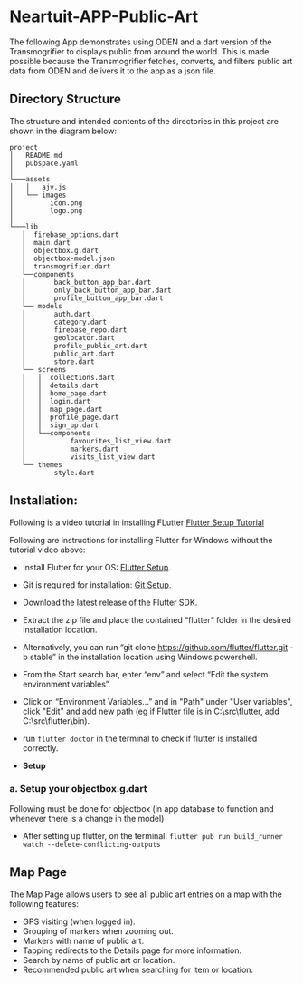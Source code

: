 # Neartuit-APP-Public-Art

The following App demonstrates using ODEN and a dart version of the Transmogrifier to displays public from around the world. This is made possible because the Transmogrifier fetches, converts, and filters public art data from ODEN and delivers it to the app as a json file. 

## Directory Structure
The structure and intended contents of the directories in this project are shown in the diagram below:

```
project
│   README.md
│   pubspace.yaml  
│
└───assets
│   │   ajv.js
│   └── images
│         icon.png
│         logo.png      
│
└───lib
   │  firebase_options.dart
   │  main.dart
   │  objectbox.g.dart
   │  objectbox-model.json
   │  transmogrifier.dart
   └──components
   │       back_button_app_bar.dart
   │       only_back_button_app_bar.dart
   │       profile_button_app_bar.dart
   └── models
   │       auth.dart
   │       category.dart
   │       firebase_repo.dart
   │       geolocator.dart
   │       profile_public_art.dart
   │       public_art.dart
   │       store.dart
   └── screens
   │   │  collections.dart
   │   │  details.dart
   │   │  home_page.dart
   │   │  login.dart
   │   │  map_page.dart
   │   │  profile_page.dart
   │   │  sign_up.dart
   │   └──components
   │           favourites_list_view.dart
   │           markers.dart
   │           visits_list_view.dart  
   └── themes
           style.dart
```

## Installation:

Following is a video tutorial in installing FLutter [Flutter Setup Tutorial](https://www.youtube.com/watch?v=ly0hAtV7EBg)

Following are instructions for installing Flutter for Windows without the tutorial video above:
- Install Flutter for your OS: [Flutter Setup](https://flutter.dev/docs/get-started/install).
- Git is required for installation: [Git Setup](https://git-scm.com/downloads).
- Download the latest release of the Flutter SDK.
- Extract the zip file and place the contained “flutter” folder in the desired installation location.
- Alternatively, you can run “git clone https://github.com/flutter/flutter.git -b stable” in the installation location using Windows powershell.
- From the Start search bar, enter “env” and select “Edit the system environment variables”. 
- Click on “Environment Variables...” and in "Path" under "User variables", click "Edit" and add new path (eg if Flutter file is in C:\src\flutter, add C:\src\flutter\bin).
- run `flutter doctor` in the terminal to check if flutter is installed correctly.

- **Setup**

### a. **Setup** your objectbox.g.dart

Following must be done for objectbox (in app database to function and whenever there is a change in the model)
- After setting up flutter, on the terminal: `flutter pub run build_runner watch --delete-conflicting-outputs`

## Map Page

The Map Page allows users to see all public art entries on a map with the following features:
- GPS visiting (when logged in).
- Grouping of markers when zooming out.
- Markers with name of public art.
- Tapping redirects to the Details page for more information. 
- Search by name of public art or location.
- Recommended public art when searching for item or location. 